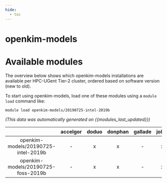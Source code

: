 ```yaml
---
hide:
  - toc
---
```


openkim-models
==============

# Available modules


The overview below shows which openkim-models installations are available per HPC-UGent Tier-2 cluster, ordered based on software version (new to old).

To start using openkim-models, load one of these modules using a `module load` command like:

```shell
module load openkim-models/20190725-intel-2019b
```

*(This data was automatically generated on {{modules_last_updated}})*  

| |accelgor|doduo|donphan|gallade|joltik|shinx|skitty|
| :---: | :---: | :---: | :---: | :---: | :---: | :---: | :---: |
|openkim-models/20190725-intel-2019b|-|x|x|-|x|-|-|
|openkim-models/20190725-foss-2019b|-|x|x|-|x|-|-|
